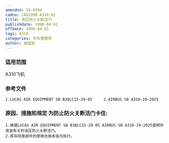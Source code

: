 ```yaml
---
amendno: 39-0394
cadno: CAD1990-A310-02
title: 液压防火关断活门
publishdate: 1990-04-01
effdate: 1990-04-01
tags: A310
categories: 华东管理局
author: 谢国良
---
```


### 适用范围 
A310飞机

<!--more-->
### 参考文件
    1.LUCAS AIR EQUIPMENT SB B38LC15-29-05     2.AIRBUS SB A310-29-2025 

### 原因、措施和规定 为防止防火关断活门卡住: 
    1.根据LUCAS AIR EQUIPMENT SB B38LC15-29-05 AIRBUS SB A310-29-2025查明并改装有关的液压防火关断活门。 
    2.库存同类部件的使用也按本指令执行。
